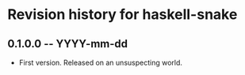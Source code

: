 # Revision history for haskell-snake

## 0.1.0.0 -- YYYY-mm-dd

* First version. Released on an unsuspecting world.
